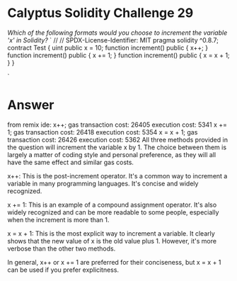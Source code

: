 # Calyptus Solidity Challenge 29
*Which of the following formats would you choose to increment the variable 'x' in Solidity?*
`
//
// SPDX-License-Identifier: MIT
pragma solidity ^0.8.7;
contract Test {
    uint public x = 10;
    function increment() public {
    x++;
}
function increment() public {
    x += 1;
}
function increment() public {
    x = x + 1;
}
}

`
# Answer

from remix ide:
x++; gas transaction cost: 26405
         execution cost: 5341
x += 1; gas transaction cost: 26418
            execution cost: 5354
x = x + 1; gas transaction cost: 26426
               execution cost: 5362
All three methods provided in the question will increment the variable x by 1. The choice between them is largely a matter of coding style and personal preference, as they will all have the same effect and similar gas costs.

x++: This is the post-increment operator. It's a common way to increment a variable in many programming languages. It's concise and widely recognized.

x += 1: This is an example of a compound assignment operator. It's also widely recognized and can be more readable to some people, especially when the increment is more than 1.

x = x + 1: This is the most explicit way to increment a variable. It clearly shows that the new value of x is the old value plus 1. However, it's more verbose than the other two methods.

In general, x++ or x += 1 are preferred for their conciseness, but x = x + 1 can be used if you prefer explicitness.